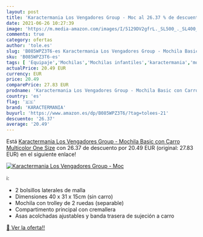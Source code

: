 ```yaml
---
layout: post
title: 'Karactermania Los Vengadores Group - Moc al 26.37 % de descuento'
date: 2021-06-26 10:27:39
image: 'https://m.media-amazon.com/images/I/5129DV2gfrL._SL500_._SL400_.jpg'
comments: true
category: ofertas
author: 'tole.es'
slug: 'B085WPZ3T6-es Karactermania Los Vengadores Group - Mochila Basic con...'
sku: 'B085WPZ3T6-es'
tags: [ 'Equipaje','Mochilas','Mochilas infantiles','karactermania','mochila', ]
actualPrice: 20.49 EUR
currency: EUR
price: 20.49
comparePrice: 27.83 EUR
prodname: 'Karactermania Los Vengadores Group - Mochila Basic con Carro  Multicolor  One Size'
country: 'es'
flag: '🇪🇸'
brand: 'KARACTERMANIA'
buyurl: 'https://www.amazon.es/dp/B085WPZ3T6/?tag=tolees-21'
descuento: '26.37'
average: '20.49'
---
```


Está [Karactermania Los Vengadores Group - Mochila Basic con Carro  Multicolor  One Size](https://www.amazon.es/dp/B085WPZ3T6/?tag=tolees-21) con 26.37 de descuento por 20.49 EUR (original: 27.83 EUR) en el siguiente enlace!

[![Karactermania Los Vengadores Group - Moc](https://m.media-amazon.com/images/I/5129DV2gfrL._SL500_._SL400_.jpg)](https://www.amazon.es/dp/B085WPZ3T6/?tag=tolees-21)

ℹ️:

- 2 bolsillos laterales de malla
- Dimensiones 40 x 31 x 15cm (sin carro)
- Mochila con trolley de 2 ruedas (separable)
- Compartimento principal con cremallera
- Asas acolchadas ajustables y banda trasera de sujeción a carro

[🛒 Ver la oferta!!](https://www.amazon.es/dp/B085WPZ3T6/?tag=tolees-21)
